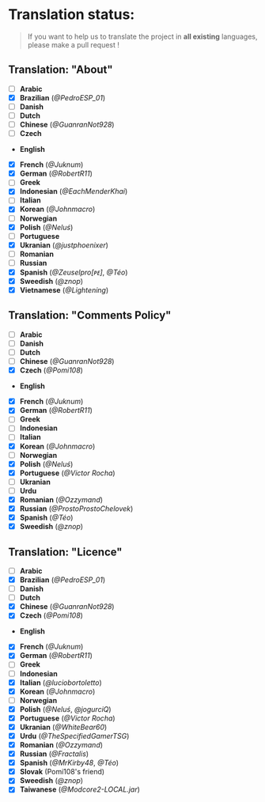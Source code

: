 # Translation status:
> If you want to help us to translate the project in **all existing** languages, please make a pull request !

## Translation: "About"

- [ ] **Arabic**
- [x] **Brazilian** (_@PedroESP_01_)
- [ ] **Danish**
- [ ] **Dutch**
- [ ] **Chinese** (_@GuanranNot928_)
- [ ] **Czech**
- **English**
- [x] **French** (_@Juknum_)
- [x] **German** (_@RobertR11_)
- [ ] **Greek**
- [x] **Indonesian** (_@EachMenderKhai_)
- [ ] **Italian**
- [x] **Korean** (_@Johnmacro_)
- [ ] **Norwegian**
- [x] **Polish** (_@Neluś_)
- [ ] **Portuguese**
- [x] **Ukranian** (_@justphoenixer_)
- [ ] **Romanian**
- [ ] **Russian**
- [x] **Spanish** (_@Zeuselpro[ᴘᴇ]_, _@Téo_)
- [x] **Sweedish** (_@znop_)
- [x] **Vietnamese** (_@Lightening_)

## Translation: "Comments Policy"

- [ ] **Arabic**
- [ ] **Danish**
- [ ] **Dutch**
- [ ] **Chinese** (_@GuanranNot928_)
- [x] **Czech** (_@Pomi108_)
- **English**
- [x] **French** (_@Juknum_)
- [x] **German** (_@RobertR11_)
- [ ] **Greek**
- [ ] **Indonesian**
- [ ] **Italian**
- [x] **Korean** (_@Johnmacro_)
- [ ] **Norwegian**
- [x] **Polish** (_@Neluś_)
- [x] **Portuguese** (_@Victor Rocha_)
- [ ] **Ukranian**
- [ ] **Urdu**
- [x] **Romanian** (_@Ozzymand_)
- [x] **Russian** (_@ProstoProstoChelovek_)
- [x] **Spanish** (_@Téo_)
- [x] **Sweedish** (_@znop_)

## Translation: "Licence"

- [ ] **Arabic**
- [x] **Brazilian** (_@PedroESP_01_)
- [ ] **Danish**
- [ ] **Dutch**
- [x] **Chinese** (_@GuanranNot928_)
- [x] **Czech** (_@Pomi108_)
- **English**
- [x] **French** (_@Juknum_)
- [x] **German** (_@RobertR11_)
- [ ] **Greek**
- [ ] **Indonesian**
- [x] **Italian** (_@luciobortoletto_)
- [x] **Korean** (_@Johnmacro_)
- [ ] **Norwegian**
- [x] **Polish** (_@Neluś_, _@jogurciQ_)
- [x] **Portuguese** (_@Victor Rocha_)
- [x] **Ukranian** (_@WhiteBear60_)
- [x] **Urdu** (_@TheSpecifiedGamerTSG_)
- [x] **Romanian** (_@Ozzymand_)
- [x] **Russian** (_@Fractalis_)
- [x] **Spanish** (_@MrKirby48_, _@Téo_)
- [x] **Slovak** (Pomi108's friend)
- [x] **Sweedish** (_@znop_)
- [x] **Taiwanese** (_@Modcore2-LOCAL.jar_)
